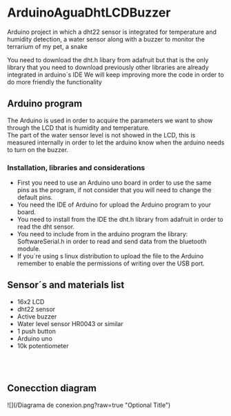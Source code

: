 # ArduinoAguaDhtLCDBuzzer
 Arduino project in which a dht22 sensor is integrated for temperature and humidity detection, a water sensor along with a buzzer to monitor the terrarium of my pet, a snake
 
 You need to download the dht.h libary from adafruit but that is the only library that you need to download previously other libraries are already integrated in arduino´s IDE
 We will keep improving more the code in order to do more friendly the functionality

## Arduino program
The Arduino is used in order to acquire the parameters we want to show through the LCD that is humidity and temperature.
<br>
The part of the water sensor level is not showed in the LCD, this is measured internally in order to let the arduino know when the arduino needs to turn on the buzzer.

### Installation, libraries and considerations
* First you need to use an Arduino uno board in order to use the same pins as the program, if not consider that you will need to change the default pins.
* You need the IDE of Arduino for upload the Arduino program to your board.
* You need to install from the IDE the dht.h library from adafruit in order to read the dht sensor.
* You need to include from in the arduino program the library: SoftwareSerial.h in order to read and send data from the bluetooth module.
* If you´re using s linux distribution to upload the file to the Arduino remember to enable the permissions of writing over the USB port.

## Sensor´s and materials list
* 16x2 LCD
* dht22 sensor
* Active buzzer
* Water level sensor HR0043 or similar
* 1 push button
* Arduino uno
* 10k potentiometer

<br><br>

## Conecction diagram
![](/Diagrama de conexion.png?raw=true "Optional Title")